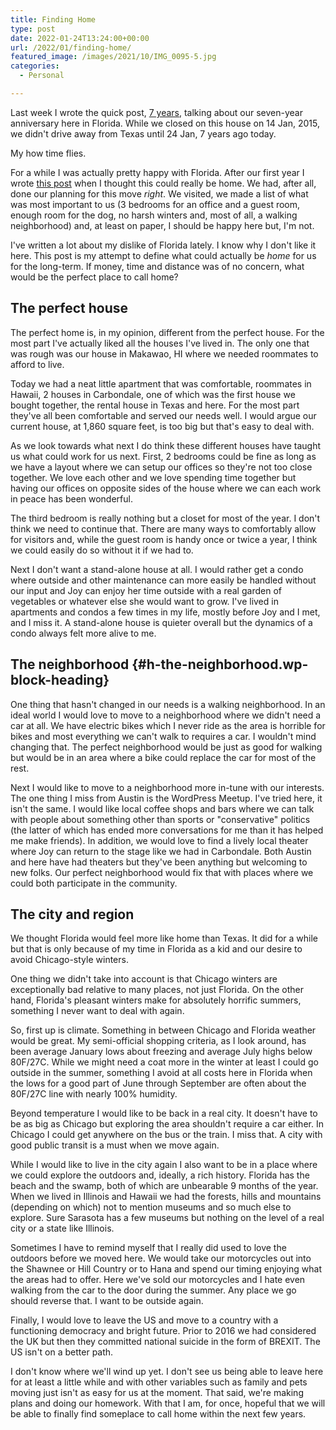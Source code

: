 ```yaml
---
title: Finding Home
type: post
date: 2022-01-24T13:24:00+00:00
url: /2022/01/finding-home/
featured_image: /images/2021/10/IMG_0095-5.jpg
categories:
  - Personal

---
```

Last week I wrote the quick post, [7 years][1], talking about our seven-year anniversary here in Florida. While we closed on this house on 14 Jan, 2015, we didn't drive away from Texas until 24 Jan, 7 years ago today.

My how time flies.

For a while I was actually pretty happy with Florida. After our first year I wrote [this post][2] when I thought this could really be home. We had, after all, done our planning for this move _right_. We visited, we made a list of what was most important to us (3 bedrooms for an office and a guest room, enough room for the dog, no harsh winters and, most of all, a walking neighborhood) and, at least on paper, I should be happy here but, I'm not.

I've written a lot about my dislike of Florida lately. I know why I don't like it here. This post is my attempt to define what could actually be _home_ for us for the long-term. If money, time and distance was of no concern, what would be the perfect place to call home?

## The perfect house

The perfect home is, in my opinion, different from the perfect house. For the most part I've actually liked all the houses I've lived in. The only one that was rough was our house in Makawao, HI where we needed roommates to afford to live.

Today we had a neat little apartment that was comfortable, roommates in Hawaii, 2 houses in Carbondale, one of which was the first house we bought together, the rental house in Texas and here. For the most part they've all been comfortable and served our needs well. I would argue our current house, at 1,860 square feet, is too big but that's easy to deal with.

As we look towards what next I do think these different houses have taught us what could work for us next. First, 2 bedrooms could be fine as long as we have a layout where we can setup our offices so they're not too close together. We love each other and we love spending time together but having our offices on opposite sides of the house where we can each work in peace has been wonderful.

The third bedroom is really nothing but a closet for most of the year. I don't think we need to continue that. There are many ways to comfortably allow for visitors and, while the guest room is handy once or twice a year, I think we could easily do so without it if we had to.

Next I don't want a stand-alone house at all. I would rather get a condo where outside and other maintenance can more easily be handled without our input and Joy can enjoy her time outside with a real garden of vegetables or whatever else she would want to grow. I've lived in apartments and condos a few times in my life, mostly before Joy and I met, and I miss it. A stand-alone house is quieter overall but the dynamics of a condo always felt more alive to me.

## The neighborhood {#h-the-neighborhood.wp-block-heading}

One thing that hasn't changed in our needs is a walking neighborhood. In an ideal world I would love to move to a neighborhood where we didn't need a car at all. We have electric bikes which I never ride as the area is horrible for bikes and most everything we can't walk to requires a car. I wouldn't mind changing that. The perfect neighborhood would be just as good for walking but would be in an area where a bike could replace the car for most of the rest.

Next I would like to move to a neighborhood more in-tune with our interests. The one thing I miss from Austin is the WordPress Meetup. I've tried here, it isn't the same. I would like local coffee shops and bars where we can talk with people about something other than sports or "conservative" politics (the latter of which has ended more conversations for me than it has helped me make friends). In addition, we would love to find a lively local theater where Joy can return to the stage like we had in Carbondale. Both Austin and here have had theaters but they've been anything but welcoming to new folks. Our perfect neighborhood would fix that with places where we could both participate in the community.

## The city and region

We thought Florida would feel more like home than Texas. It did for a while but that is only because of my time in Florida as a kid and our desire to avoid Chicago-style winters.

One thing we didn't take into account is that Chicago winters are exceptionally bad relative to many places, not just Florida. On the other hand, Florida's pleasant winters make for absolutely horrific summers, something I never want to deal with again.

So, first up is climate. Something in between Chicago and Florida weather would be great. My semi-official shopping criteria, as I look around, has been average January lows about freezing and average July highs below 80F/27C. While we might need a coat more in the winter at least I could go outside in the summer, something I avoid at all costs here in Florida when the lows for a good part of June through September are often about the 80F/27C line with nearly 100% humidity.

Beyond temperature I would like to be back in a real city. It doesn't have to be as big as Chicago but exploring the area shouldn't require a car either. In Chicago I could get anywhere on the bus or the train. I miss that. A city with good public transit is a must when we move again.

While I would like to live in the city again I also want to be in a place where we could explore the outdoors and, ideally, a rich history. Florida has the beach and the swamp, both of which are unbearable 9 months of the year. When we lived in Illinois and Hawaii we had the forests, hills and mountains (depending on which) not to mention museums and so much else to explore. Sure Sarasota has a few museums but nothing on the level of a real city or a state like Illinois.

Sometimes I have to remind myself that I really did used to love the outdoors before we moved here. We would take our motorcycles out into the Shawnee or Hill Country or to Hana and spend our timing enjoying what the areas had to offer. Here we've sold our motorcycles and I hate even walking from the car to the door during the summer. Any place we go should reverse that. I want to be outside again.

Finally, I would love to leave the US and move to a country with a functioning democracy and bright future. Prior to 2016 we had considered the UK but then they committed national suicide in the form of BREXIT. The US isn't on a better path.

I don't know where we'll wind up yet. I don't see us being able to leave here for at least a little while and with other variables such as family and pets moving just isn't as easy for us at the moment. That said, we're making plans and doing our homework. With that I am, for once, hopeful that we will be able to finally find someplace to call home within the next few years.

 [1]: /2022/01/7-years/
 [2]: /2016/01/thoughts-on-our-first-year-at-home/